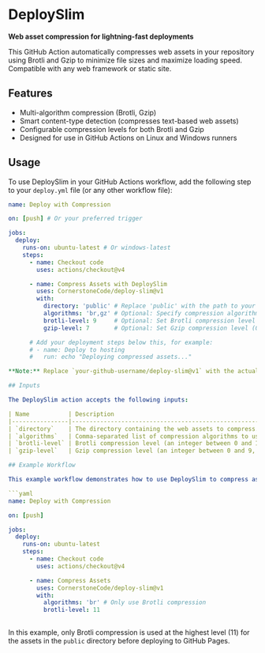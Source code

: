 # DeploySlim

**Web asset compression for lightning-fast deployments**

This GitHub Action automatically compresses web assets in your repository using Brotli and Gzip to minimize file sizes and maximize loading speed. Compatible with any web framework or static site.

## Features

- Multi-algorithm compression (Brotli, Gzip)
- Smart content-type detection (compresses text-based web assets)
- Configurable compression levels for both Brotli and Gzip
- Designed for use in GitHub Actions on Linux and Windows runners

## Usage

To use DeploySlim in your GitHub Actions workflow, add the following step to your `deploy.yml` file (or any other workflow file):

```yaml
name: Deploy with Compression

on: [push] # Or your preferred trigger

jobs:
  deploy:
    runs-on: ubuntu-latest # Or windows-latest
    steps:
      - name: Checkout code
        uses: actions/checkout@v4

      - name: Compress Assets with DeploySlim
        uses: CornerstoneCode/deploy-slim@v1  
        with:
          directory: 'public' # Replace 'public' with the path to your web assets directory
          algorithms: 'br,gz' # Optional: Specify compression algorithms (default: br,gz)
          brotli-level: 9     # Optional: Set Brotli compression level (0-11, default: 6)
          gzip-level: 7       # Optional: Set Gzip compression level (0-9, default: 6)

      # Add your deployment steps below this, for example:
      # - name: Deploy to hosting
      #   run: echo "Deploying compressed assets..."

**Note:** Replace `your-github-username/deploy-slim@v1` with the actual path to your action in the GitHub Marketplace once you publish it. Also, adjust the version tag (`@v1`) to the specific version you are using.

## Inputs

The DeploySlim action accepts the following inputs:

| Name           | Description                                                                 | Required | Default   |
|----------------|-----------------------------------------------------------------------------|----------|-----------|
| `directory`    | The directory containing the web assets to compress.                        | Yes      |           |
| `algorithms`   | Comma-separated list of compression algorithms to use (`br`, `gz`).         | No       | `br,gz`   |
| `brotli-level` | Brotli compression level (an integer between 0 and 11, where 11 is best).   | No       | `6`       |
| `gzip-level`   | Gzip compression level (an integer between 0 and 9, where 9 is best).       | No       | `6`       |

## Example Workflow

This example workflow demonstrates how to use DeploySlim to compress assets in a `public` directory when code is pushed to the repository:

```yaml
name: Deploy with Compression

on: [push]

jobs:
  deploy:
    runs-on: ubuntu-latest
    steps:
      - name: Checkout code
        uses: actions/checkout@v4

      - name: Compress Assets
        uses: CornerstoneCode/deploy-slim@v1
        with: 
          algorithms: 'br' # Only use Brotli compression
          brotli-level: 11
 
```

In this example, only Brotli compression is used at the highest level (11) for the assets in the `public` directory before deploying to GitHub Pages.